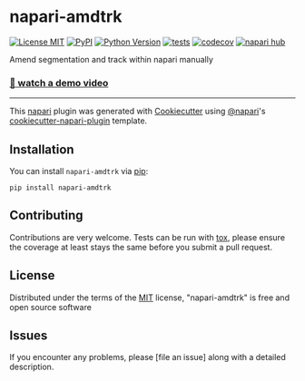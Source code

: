 # napari-amdtrk

[![License MIT](https://img.shields.io/pypi/l/napari-amdtrk.svg?color=green)](https://github.com/Jeff-Gui/napari-amdtrk/raw/main/LICENSE)
[![PyPI](https://img.shields.io/pypi/v/napari-amdtrk.svg?color=green)](https://pypi.org/project/napari-amdtrk)
[![Python Version](https://img.shields.io/pypi/pyversions/napari-amdtrk.svg?color=green)](https://python.org)
[![tests](https://github.com/Jeff-Gui/napari-amdtrk/workflows/tests/badge.svg)](https://github.com/Jeff-Gui/napari-amdtrk/actions)
[![codecov](https://codecov.io/gh/Jeff-Gui/napari-amdtrk/branch/main/graph/badge.svg)](https://codecov.io/gh/Jeff-Gui/napari-amdtrk)
[![napari hub](https://img.shields.io/endpoint?url=https://api.napari-hub.org/shields/napari-amdtrk)](https://napari-hub.org/plugins/napari-amdtrk)

Amend segmentation and track within napari manually

### [:eyes: watch a demo video](https://drive.google.com/file/d/1edC9Hw7e4FgD5QXDuUb45dAwRFt-TXFS/preview)

----------------------------------

This [napari] plugin was generated with [Cookiecutter] using [@napari]'s [cookiecutter-napari-plugin] template.

<!--
Don't miss the full getting started guide to set up your new package:
https://github.com/napari/cookiecutter-napari-plugin#getting-started

and review the napari docs for plugin developers:
https://napari.org/stable/plugins/index.html
-->

## Installation

You can install `napari-amdtrk` via [pip]:

    pip install napari-amdtrk




## Contributing

Contributions are very welcome. Tests can be run with [tox], please ensure
the coverage at least stays the same before you submit a pull request.

## License

Distributed under the terms of the [MIT] license,
"napari-amdtrk" is free and open source software

## Issues

If you encounter any problems, please [file an issue] along with a detailed description.

[napari]: https://github.com/napari/napari
[Cookiecutter]: https://github.com/audreyr/cookiecutter
[@napari]: https://github.com/napari
[MIT]: http://opensource.org/licenses/MIT
[BSD-3]: http://opensource.org/licenses/BSD-3-Clause
[GNU GPL v3.0]: http://www.gnu.org/licenses/gpl-3.0.txt
[GNU LGPL v3.0]: http://www.gnu.org/licenses/lgpl-3.0.txt
[Apache Software License 2.0]: http://www.apache.org/licenses/LICENSE-2.0
[Mozilla Public License 2.0]: https://www.mozilla.org/media/MPL/2.0/index.txt
[cookiecutter-napari-plugin]: https://github.com/napari/cookiecutter-napari-plugin

[napari]: https://github.com/napari/napari
[tox]: https://tox.readthedocs.io/en/latest/
[pip]: https://pypi.org/project/pip/
[PyPI]: https://pypi.org/
